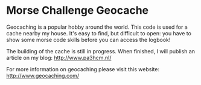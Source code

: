 # Morse Challenge Geocache

Geocaching is a popular hobby around the world. This code is used for a
cache nearby my house. It's easy to find, but difficult to open: you
have to show some morse code skills before you can access the logbook!

The building of the cache is still in progress. When finished, I will
publish an article on my blog: http://www.pa3hcm.nl/

For more information on geocaching please visit this website:
http://www.geocaching.com/
